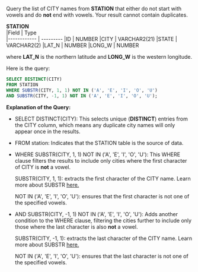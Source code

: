 Query the list of CITY names from __STATION__ that either do not start with vowels and do __not__ end with vowels. Your result cannot contain duplicates.

  __STATION__     
|Field        | Type                     
|------------ | ---------
|ID           | NUMBER
|CITY         | VARCHAR2(21)
|STATE        | VARCHAR2(2)
|LAT_N        | NUMBER
|LONG_W       | NUMBER

where __LAT_N__ is the northern latitude and __LONG_W__ is the western longitude.

Here is the query:
```SQL
SELECT DISTINCT(CITY)
FROM STATION 
WHERE SUBSTR(CITY, 1, 1) NOT IN ('A', 'E', 'I', 'O', 'U')
AND SUBSTR(CITY, -1, 1) NOT IN ('A', 'E', 'I', 'O', 'U');
```

**Explanation of the Query:**

- SELECT DISTINCT(CITY): This selects unique (__DISTINCT__) entries from the CITY column, which means any duplicate city names will only appear once in the results.

- FROM station: Indicates that the STATION table is the source of data.

- WHERE SUBSTR(CITY, 1, 1) NOT IN ('A', 'E', 'I', 'O', 'U'): This WHERE clause filters the results to include only cities where the first character of CITY is __not__ a vowel.

  SUBSTR(CITY, 1, 1): extracts the first character of the CITY name. Learn more about SUBSTR [here.](https://docs.oracle.com/en/database/oracle/oracle-database/21/sqlrf/SUBSTR.html)
   
  NOT IN ('A', 'E', 'I', 'O', 'U'): ensures that the first character is not one of the specified vowels.

- AND SUBSTR(CITY, -1, 1) NOT IN ('A', 'E', 'I', 'O', 'U'): Adds another condition to the WHERE clause, filtering the cities further to include only those where the last character is also __not__ a vowel.

  SUBSTR(CITY, -1, 1): extracts the last character of the CITY name. Learn more about SUBSTR [here.](https://docs.oracle.com/en/database/oracle/oracle-database/21/sqlrf/SUBSTR.html)
   
  NOT IN ('A', 'E', 'I', 'O', 'U'): ensures that the last character is not one of the specified vowels.
